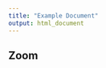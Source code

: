 ```yaml
---
title: "Example Document"
output: html_document
---
```


<script src="https://openseadragon.github.io/openseadragon/openseadragon.min.js"></script>

## Zoom

<div id="openseadragon1" style="width: 800px; height: 600px;"></div>
<script>
    var viewer = OpenSeadragon({
        id: "openseadragon1",
        prefixUrl: "https://openseadragon.github.io/openseadragon/images/",
        tileSources: {
            type: 'image',
            url: 'https://sigrid-paintings.s3.amazonaws.com/images/trasquera11.jpg',
        }
    });
</script>
